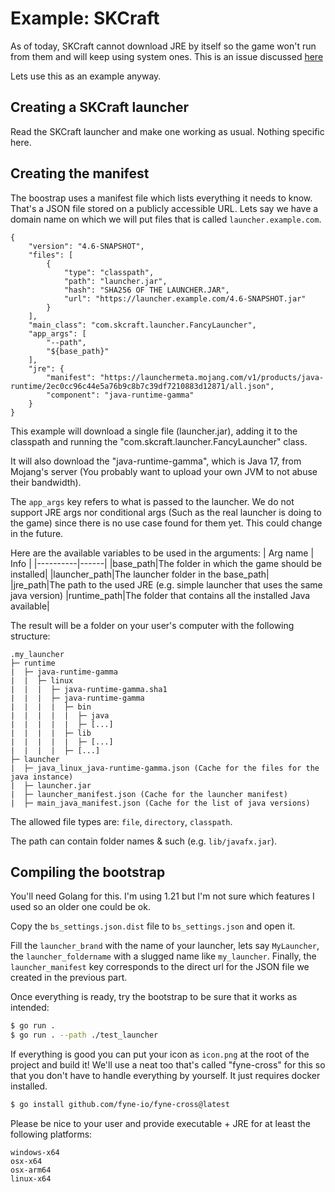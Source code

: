 # Example: SKCraft

As of today, SKCraft cannot download JRE by itself so the game won't run from them and will keep using system ones. This is an issue discussed [here](https://github.com/SKCraft/Launcher/issues/521)

Lets use this as an example anyway.

## Creating a SKCraft launcher

Read the SKCraft launcher and make one working as usual. Nothing specific here.

## Creating the manifest

The boostrap uses a manifest file which lists everything it needs to know. That's a JSON file stored on a publicly accessible URL. Lets say we have a domain name on which we will put files that is called `launcher.example.com`.

```
{
    "version": "4.6-SNAPSHOT",
    "files": [
        {
            "type": "classpath",
            "path": "launcher.jar",
            "hash": "SHA256 OF THE LAUNCHER.JAR",
            "url": "https://launcher.example.com/4.6-SNAPSHOT.jar"
        }
    ],
    "main_class": "com.skcraft.launcher.FancyLauncher",
    "app_args": [
        "--path",
        "${base_path}"
    ],
    "jre": {
        "manifest": "https://launchermeta.mojang.com/v1/products/java-runtime/2ec0cc96c44e5a76b9c8b7c39df7210883d12871/all.json",
        "component": "java-runtime-gamma"
    }
}
```

This example will download a single file (launcher.jar), adding it to the classpath and running the "com.skcraft.launcher.FancyLauncher" class.

It will also download the "java-runtime-gamma", which is Java 17, from Mojang's server (You probably want to upload your own JVM to not abuse their bandwidth).

The `app_args` key refers to what is passed to the launcher. We do not support JRE args nor conditional args (Such as the real launcher is doing to the game) since there is no use case found for them yet. This could change in the future.

Here are the available variables to be used in the arguments:
| Arg name | Info |
|----------|------|
|base_path|The folder in which the game should be installed|
|launcher_path|The launcher folder in the base_path|
|jre_path|The path to the used JRE (e.g. simple launcher that uses the same java version)
|runtime_path|The folder that contains all the installed Java available|

The result will be a folder on your user's computer with the following structure:
```
.my_launcher
├─ runtime
|  ├─ java-runtime-gamma
|  |  ├─ linux
|  |  |  ├─ java-runtime-gamma.sha1
|  |  |  ├─ java-runtime-gamma
|  |  |  |  ├─ bin
|  |  |  |  |  ├─ java
|  |  |  |  |  ├─ [...]
|  |  |  |  ├─ lib
|  |  |  |  |  ├─ [...]
|  |  |  |  ├─ [...]
├─ launcher
|  ├─ java_linux_java-runtime-gamma.json (Cache for the files for the java instance)
|  ├─ launcher.jar
|  ├─ launcher_manifest.json (Cache for the launcher manifest)
|  ├─ main_java_manifest.json (Cache for the list of java versions)
```

The allowed file types are: `file`, `directory`, `classpath`.

The path can contain folder names & such (e.g. `lib/javafx.jar`).

## Compiling the bootstrap

You'll need Golang for this. I'm using 1.21 but I'm not sure which features I used so an older one could be ok.

Copy the `bs_settings.json.dist` file to `bs_settings.json` and open it.

Fill the `launcher_brand` with the name of your launcher, lets say `MyLauncher`, the `launcher_foldername` with a slugged name like `my_launcher`. Finally, the `launcher_manifest` key corresponds to the direct url for the JSON file we created in the previous part.

Once everything is ready, try the bootstrap to be sure that it works as intended:
```sh
$ go run .
$ go run . --path ./test_launcher
```

If everything is good you can put your icon as `icon.png` at the root of the project and build it! We'll use a neat too that's called "fyne-cross" for this so that you don't have to handle everything by yourself. It just requires docker installed.

```sh
$ go install github.com/fyne-io/fyne-cross@latest
```

Please be nice to your user and provide executable + JRE for at least the following platforms:
```
windows-x64
osx-x64
osx-arm64
linux-x64
```